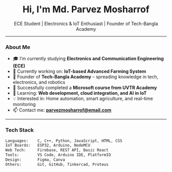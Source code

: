 <h1 align="center">Hi, I'm Md. Parvez Mosharrof</h1>
<p align="center">
  ECE Student | Electronics & IoT Enthusiast | Founder of Tech-Bangla Academy
</p>

---

### About Me

- 🎓 I’m currently studying **Electronics and Communication Engineering (ECE)**
- 🚀 Currently working on: **IoT-based Advanced Farming System**  
- 🧠 Founder of **Tech-Bangla Academy** – spreading knowledge in tech, electronics, and robotics  
- 📜 Successfully completed a **Microsoft course from UVTR Academy**
- 🌱 Learning: **Web development, cloud integration, and AI in IoT**
- 💡 Interested in: Home automation, smart agriculture, and real-time monitoring
- 📫 Contact me: **parvezmosharrof@email.com**

---

### Tech Stack

```bash
Languages:    C, C++, Python, JavaScript, HTML, CSS
IoT Boards:   ESP32, Arduino, NodeMCU
Web Tech:     Firebase, REST API, Basic React
Tools:        VS Code, Arduino IDE, PlatformIO
Design:       Figma, Canva
Others:       Git, GitHub, Tinkercad, Proteus
